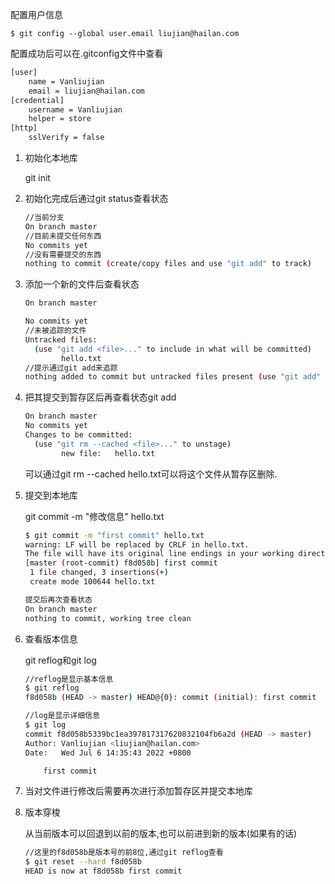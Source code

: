 配置用户信息

```shell
$ git config --global user.email liujian@hailan.com
```

配置成功后可以在.gitconfig文件中查看

```bash
[user]
	name = Vanliujian
	email = liujian@hailan.com
[credential]
	username = Vanliujian
	helper = store
[http]
	sslVerify = false
```



1. 初始化本地库

   git init

2. 初始化完成后通过git status查看状态

   ```bash
   //当前分支
   On branch master
   //目前未提交任何东西
   No commits yet
   //没有需要提交的东西
   nothing to commit (create/copy files and use "git add" to track)
   ```

3. 添加一个新的文件后查看状态

   ```bash
   On branch master
   
   No commits yet
   //未被追踪的文件
   Untracked files:
     (use "git add <file>..." to include in what will be committed)
           hello.txt
   //提示通过git add来追踪
   nothing added to commit but untracked files present (use "git add" to track)
   ```

4. 把其提交到暂存区后再查看状态git add

   ```bash
   On branch master
   No commits yet
   Changes to be committed:
     (use "git rm --cached <file>..." to unstage)
           new file:   hello.txt
   ```
   
   可以通过git rm --cached hello.txt可以将这个文件从暂存区删除.

5. 提交到本地库

   git commit -m "修改信息" hello.txt

   ```bash
   $ git commit -m "first commit" hello.txt
   warning: LF will be replaced by CRLF in hello.txt.
   The file will have its original line endings in your working directory
   [master (root-commit) f8d058b] first commit
    1 file changed, 3 insertions(+)
    create mode 100644 hello.txt
   ```

   ```bash
   提交后再次查看状态
   On branch master
   nothing to commit, working tree clean
   ```

6. 查看版本信息

   git reflog和git log

   ```bash
   //reflog是显示基本信息
   $ git reflog
   f8d058b (HEAD -> master) HEAD@{0}: commit (initial): first commit
   
   //log是显示详细信息
   $ git log
   commit f8d058b5339bc1ea397817317620832104fb6a2d (HEAD -> master)
   Author: Vanliujian <liujian@hailan.com>
   Date:   Wed Jul 6 14:35:43 2022 +0800
   
       first commit
   ```

7. 当对文件进行修改后需要再次进行添加暂存区并提交本地库

8. 版本穿梭

   从当前版本可以回退到以前的版本,也可以前进到新的版本(如果有的话)

   ```bash
   //这里的f8d058b是版本号的前8位,通过git reflog查看
   $ git reset --hard f8d058b
   HEAD is now at f8d058b first commit
   ```

   
